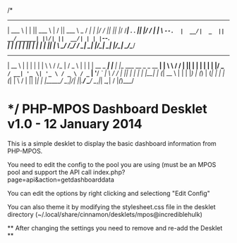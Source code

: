 /*
______ _   _ ______      ___  _________ _____ _____ 
| ___ \ | | || ___ \     |  \/  || ___ \  _  /  ___|
| |_/ / |_| || |_/ /_____| .  . || |_/ / | | \ `--. 
|  __/|  _  ||  __/______| |\/| ||  __/| | | |`--. \
| |   | | | || |         | |  | || |   \ \_/ /\__/ /
\_|   \_| |_/\_|         \_|  |_/\_|    \___/\____/ 
 _____            _     _                         _  __      ____   ___  
|  __ \          | |   | |                       | | \ \    / /_ | / _ \ 
| |  | | __ _ ___| |__ | |__   ___   __ _ _ __ __| |  \ \  / / | || | | |
| |  | |/ _` / __| '_ \| '_ \ / _ \ / _` | '__/ _` |   \ \/ /  | || | | |
| |__| | (_| \__ \ | | | |_) | (_) | (_| | | | (_| |    \  /   | || |_| |
|_____/ \__,_|___/_| |_|_.__/ \___/ \__,_|_|  \__,_|     \/    |_(_)___/ 

*/
PHP-MPOS Dashboard Desklet v1.0 - 12 January 2014
=================================================
This is a simple desklet to display the basic dashboard information from PHP-MPOS.

You need to edit the config to the pool you are using (must be an MPOS pool and support the API call index.php?page=api&action=getdashboarddata

You can edit the options by right clicking and selectiong "Edit Config"

You can also theme it by modifying the stylesheet.css file in the desklet directory (~/.local/share/cinnamon/desklets/mpos@incrediblehulk)

** After changing the settings you need to remove and re-add the Desklet **
